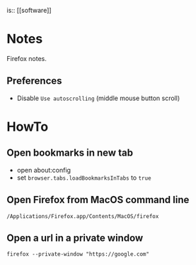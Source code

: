 is:: [[software]]

# Notes
Firefox notes.

## Preferences
- Disable `Use autoscrolling` (middle mouse button scroll)
# HowTo
## Open bookmarks in new tab
- open about:config
- set `browser.tabs.loadBookmarksInTabs` to `true`

## Open Firefox from MacOS command line
```
/Applications/Firefox.app/Contents/MacOS/firefox
```

## Open a url in a private window
```
firefox --private-window "https://google.com"
```
